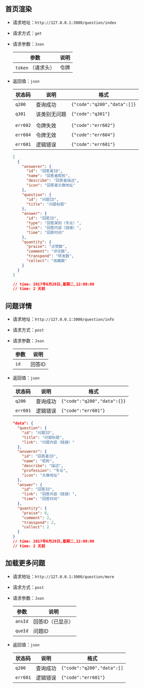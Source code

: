 ## 首页渲染

- 请求地址：`http://127.0.0.1:3000/question/index`

- 请求方式：`get` 

- 请求参数：`Json` 

  | 参数            | 说明   |
  | ------------- | ---- |
  | `token` （请求头） | 令牌   |

- 返回值：`json` 

  | 状态码      | 说明     | 格式                          |
  | -------- | ------ | --------------------------- |
  | `q200`   | 查询成功   | `{"code":"q200","data":[]}` |
  | `q301`   | 该类别无问题 | `{"code":"q301"}`           |
  |          |        |                             |
  | `err602` | 令牌失效   | `{"code":"err602"}`         |
  | `err604` | 令牌无效   | `{"code":"err604"}`         |
  | `err601` | 逻辑错误   | `{"code":"err601"}`         |

  ```json
  [
    {
      "answerer": {
        "id": "回答者ID",
        "name": "回答者昵称",
        "describe": "回答者描述",
        "icon": "回答者头像地址"
      },
      "question": {
        "id": "问题ID",
        "title": "问题标题"
      },
      "answer": {
        "id": "回答ID",
        "type": "回答类别（专业）",
        "link": "回答内容（链接）",
        "time": "回答时间"
      },
      "quantity": {
        "praise": "点赞数",
        "comment": "评论数",
        "transpond": "转发数",
        "collect": "收藏数"
      }
    }
  ]

  // time: 2017年6月20日,星期二,12:00:00
  // time: 2 天前
  ```



## 问题详情

- 请求地址：`http://127.0.0.1:3000/question/info`

- 请求方式：`post`

- 请求参数：`Json` 

  | 参数   | 说明   |
  | ---- | ---- |
  | `id` | 回答ID |

- 返回值：`json` 

  | 状态码      | 说明   | 格式                          |
  | -------- | ---- | --------------------------- |
  | `q200`   | 查询成功 | `{"code":"q200","data":{}}` |
  | `err601` | 逻辑错误 | `{"code":"err601"}`         |

  ```json
  "data": {
    "question": {
      "id": "问题ID",
      "title": "问题标题",
      "link": "问题内容（链接）"
    },
    "answerer": {
      "id": "回答者ID",
      "name": "昵称",
      "describe": "描述",
      "profession": "专业",
      "icon": "头像地址"
    },
    "answer": {
      "id": "回答ID",
      "link": "回答内容（链接）",
      "time": "回答时间"
    },
    "quantity": {
      "praise": 0,
      "comment": 2,
      "transpond": 2,
      "collect": 2
    }
  }
  // time: 2017年6月20日,星期二,12:00:00
  // time: 2 天前
  ```


## 加载更多问题

- 请求地址：`http://127.0.0.1:3000/question/more`

- 请求方式：`post`

- 请求参数：`Json` 

  | 参数      | 说明        |
  | ------- | --------- |
  | `ansId` | 回答ID（已显示） |
  | `queId` | 问题ID      |

- 返回值：`json` 

  | 状态码      | 说明   | 格式                         |
  | -------- | ---- | -------------------------- |
  | `q200`   | 查询成功 | `{"code":"q200","data":[]` |
  | `err601` | 逻辑错误 | `{"code":"err601"}`        |
